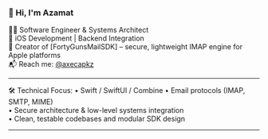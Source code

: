 ### 👋 Hi, I'm Azamat

🧑‍💻 Software Engineer & Systems Architect  
📱 iOS Development | Backend Integration  
🔧 Creator of [FortyGunsMailSDK] – secure, lightweight IMAP engine for Apple platforms  
📬 Reach me: [@axecapkz](https://t.me/axecapkz)

---

🛠️ Technical Focus:
• Swift / SwiftUI / Combine
• Email protocols (IMAP, SMTP, MIME)  
• Secure architecture & low-level systems integration  
• Clean, testable codebases and modular SDK design

---

<!---
axecapkz/axecapkz is a ✨ special ✨ repository because its `README.md` (this file) appears on your GitHub profile.
You can click the Preview link to take a look at your changes.
--->
